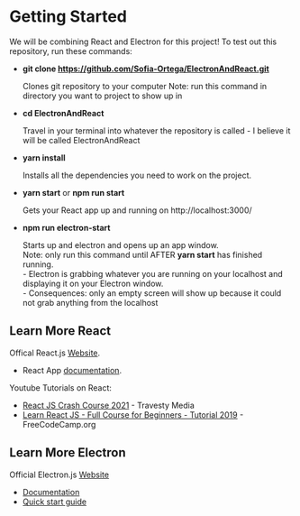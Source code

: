 # Getting Started 

We will be combining React and Electron for this project! To test out this repository, run these commands:

- **git clone https://github.com/Sofia-Ortega/ElectronAndReact.git**

    Clones git repository to your computer
    Note: run this command in directory you want to project to show up in
    
- **cd ElectronAndReact**

    Travel in your terminal into whatever the repository is called - I believe it will be called ElectronAndReact

- **yarn install**

    Installs all the dependencies you need to work on the project.

- **yarn start** or **npm run start**

    Gets your React app up and running on  http://localhost:3000/ 

- **npm run electron-start**

    Starts up and electron and opens up an app window.\
    Note: only run this command until AFTER **yarn start** has finished running.\
      - Electron is grabbing whatever you are running on your localhost and displaying it on your Electron window.\
      - Consequences: only an empty screen will show up because it could not grab anything from the localhost


## Learn More React

Offical React.js [Website](https://reactjs.org/).
  -  React App [documentation](https://facebook.github.io/create-react-app/docs/getting-started).

Youtube Tutorials on React:
  - [React JS Crash Course 2021](https://www.youtube.com/watch?v=w7ejDZ8SWv8&ab_channel=TraversyMedia) - Travesty Media
  - [Learn React JS - Full Course for Beginners - Tutorial 2019](https://www.youtube.com/watch?v=DLX62G4lc44) - FreeCodeCamp.org



## Learn More Electron

Official Electron.js [Website](https://www.electronjs.org/)
  - [Documentation](https://www.electronjs.org/docs)
  - [Quick start guide](https://www.electronjs.org/docs/tutorial/quick-start)
 
 


